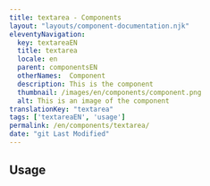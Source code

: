 ```yaml
---
title: textarea - Components
layout: "layouts/component-documentation.njk"
eleventyNavigation:
  key: textareaEN
  title: textarea
  locale: en
  parent: componentsEN
  otherNames:  Component
  description: This is the component
  thumbnail: /images/en/components/component.png
  alt: This is an image of the component
translationKey: "textarea"
tags: ['textareaEN', 'usage']
permalink: /en/components/textarea/
date: "git Last Modified"
---
```


## Usage